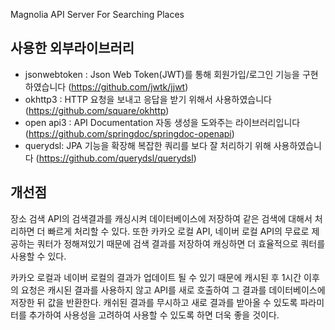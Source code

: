 Magnolia API Server For Searching Places

## 사용한 외부라이브러리

- jsonwebtoken : Json Web Token(JWT)를 통해 회원가입/로그인 기능을 구현하였습니다 (https://github.com/jwtk/jjwt)
- okhttp3 : HTTP 요청을 보내고 응답을 받기 위해서 사용하였습니다 (https://github.com/square/okhttp)
- open api3 : API Documentation 자동 생성을 도와주는 라이브러리입니다 (https://github.com/springdoc/springdoc-openapi)
- querydsl: JPA 기능을 확장해 복잡한 쿼리를 보다 잘 처리하기 위해 사용하였습니다 (https://github.com/querydsl/querydsl)

## 개선점

장소 검색 API의 검색결과를 캐싱시켜 데이터베이스에 저장하여 같은 검색에 대해서 처리하면 더 빠르게 처리할 수 있다. 또한 카카오 로컬 API, 네이버 로컬 API의 무료로 제공하는 쿼터가 정해져있기 때문에 검색
결과를 저장하여 캐싱하면 더 효율적으로 쿼터를 사용할 수 있다.

카카오 로컬과 네이버 로컬의 결과가 업데이트 될 수 있기 때문에 캐시된 후 1시간 이후의 요청은 캐시된 결과를 사용하지 않고 API를 새로 호출하여 그 결과를 데이터베이스에 저장한 뒤 값을 반환한다.
캐쉬된 결과를 무시하고 새로 결과를 받아올 수 있도록 파라미터를 추가하여 사용성을 고려하여 사용할 수 있도록 하면 더욱 좋을 것이다.
